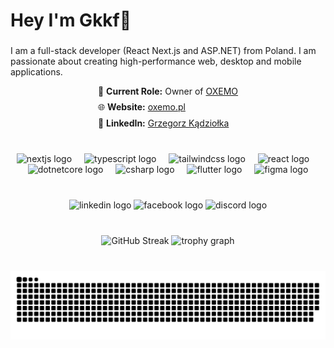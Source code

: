 <h1>Hey I'm Gkkf👋</h1>

###

<p>I am a full-stack developer (React Next.js and ASP.NET) from Poland. I am passionate about creating high-performance web, desktop and mobile applications.</p>
<div style="display: flex; justify-content: center;">
  <ul style="display: inline-block; text-align: left; list-style: none; margin: 0; padding: 0;">
    <li style="margin-bottom: 0.5rem;">
      🔭 <strong>Current Role:</strong> Owner of <a href="https://oxemo.pl/">OXEMO</a>
    </li>
    <li style="margin-bottom: 0.5rem;">
      🌐 <strong>Website:</strong> <a href="https://oxemo.pl/">oxemo.pl</a>
    </li>
    <li>
      💼 <strong>LinkedIn:</strong> <a href="https://www.linkedin.com/in/grzegorz-kądziołka-18508430a">Grzegorz Kądziołka</a>
    </li>
  </ul>
</div>

###

<br clear="both">
<div align="center">
  <img src="https://cdn.jsdelivr.net/gh/devicons/devicon/icons/nextjs/nextjs-original.svg" height="60" alt="nextjs logo"  />
  <img width="12" />
  <img src="https://skillicons.dev/icons?i=ts" height="60" alt="typescript logo"  />
  <img width="12" />
  <img src="https://skillicons.dev/icons?i=tailwind" height="60" alt="tailwindcss logo"  />
  <img width="12" />
  <img src="https://cdn.jsdelivr.net/gh/devicons/devicon/icons/react/react-original.svg" height="60" alt="react logo"  />
  <img width="12" />
  <img src="https://cdn.jsdelivr.net/gh/devicons/devicon/icons/dotnetcore/dotnetcore-original.svg" height="60" alt="dotnetcore logo"  />
  <img width="12" />
  <img src="https://cdn.jsdelivr.net/gh/devicons/devicon/icons/csharp/csharp-original.svg" height="60" alt="csharp logo"  />
  <img width="12" />
  <img src="https://cdn.jsdelivr.net/gh/devicons/devicon/icons/flutter/flutter-original.svg" height="60" alt="flutter logo"  />
  <img width="12" />
  <img src="https://cdn.jsdelivr.net/gh/devicons/devicon/icons/figma/figma-original.svg" height="60" alt="figma logo"  />
</div>
<br clear="both">

###

<div align="center">
  <a href="https://www.linkedin.com/in/grzegorz-kądziołka-18508430a" style="text-decoration:none" target="_blank">
    <img src="https://img.shields.io/static/v1?message=LinkedIn&logo=linkedin&label=&color=0077B5&logoColor=white&labelColor=&style=for-the-badge" height="25" alt="linkedin logo"  />
  </a>
  <a href="https://www.facebook.com/people/OXEMO/61574923542263" style="text-decoration:none" target="_blank">
    <img src="https://img.shields.io/static/v1?message=Facebook&logo=facebook&label=&color=1877F2&logoColor=white&labelColor=&style=for-the-badge" height="25" alt="facebook logo"  />
  </a>
  <img src="https://img.shields.io/static/v1?message=Gkkf&logo=discord&label=&color=7289DA&logoColor=white&labelColor=&style=for-the-badge" height="25" alt="discord logo"  />
</div>
<br clear="both">

###

<div align="center">
  <img src="https://streak-stats.demolab.com?user=Gkkf&theme=dracula&hide_border=true&date_format=j%20M%5B%20Y%5D&exclude_days=Sun%2CSat" alt="GitHub Streak" />
  <img src="https://github-profile-trophy.vercel.app?username=Gkkf&theme=dracula&column=-1&row=2&margin-w=12&margin-h=12&no-bg=false&no-frame=true&order=4" height="150" alt="trophy graph"  />
</div>

###

<br clear="both">

<img src="https://raw.githubusercontent.com/Gkkf/Gkkf/output/github-snake-dark.svg" alt="Snake animation" />

###
